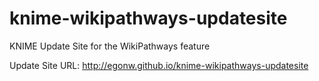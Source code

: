 # knime-wikipathways-updatesite
KNIME Update Site for the WikiPathways feature

Update Site URL: http://egonw.github.io/knime-wikipathways-updatesite

